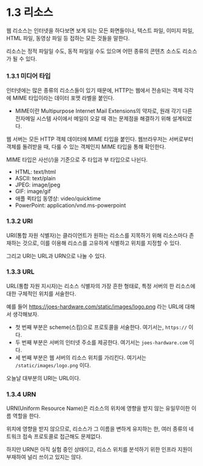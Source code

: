 # 1.3 리소스

웹 리소스는 인터넷을 하다보면 보게 되는 모든 화면들이나, 텍스트 파일, 이미지 파일, HTML 파일, 동영상 파일 등 접하는 모든 것들을 말한다.

리소스는 정적 파일일 수도, 동적 파일일 수도 있으며 어떤 종류의 콘텐츠 소스도 리소스가 될 수 있다.

### 1.3.1 미디어 타입

인터넷에는 많은 종류의 리소스들이 있기 때문에, HTTP는 웹에서 전송되는 객체 각각에 MIME 타입이라는 데이터 포맷 라벨을 붙인다.
+ MIME이란 Multipurpose Internet Mail Extensions의 약자로, 원래 각기 다른 전자메일 시스템 사이에서 메일이 오갈 때 겪는 문제점을 해결하기 위해 설계되었다. 

웹 서버는 모든 HTTP 객체 데이터에 MIME 타입을 붙인다.
웹브라우저는 서버로부터 객체를 돌려받을 때, 다룰 수 있는 객체인지 MIME 타입을 통해 확인한다.

MIME 타입은 사선(/)을 기준으로 주 타입과 부 타입으로 나뉜다.

+ HTML: text/html
+ ASCII: text/plain
+ JPEG: image/jpeg
+ GIF: image/gif
+ 애플 퀵타입 동영상: video/quicktime
+ PowerPoint: application/vnd.ms-powerpoint

### 1.3.2 URI

URI(통합 자원 식별자)는 클라이언트가 원하는 리소스를 지목하기 위해 리소스마다 존재하는 것으로, 이를 이용해 리소스를 고유하게 식별하고 위치를 지정할 수 있다.

그리고 URI는 URL과 URN으로 나눌 수 있다.

### 1.3.3 URL

URL(통합 자원 지시자)는 리소스 식별자의 가장 흔한 형태로, 특정 서버의 한 리소스에 대한 구체적인 위치를 서술한다.

예를 들어  https://joes-hardware.com/static/images/logo.png 라는 URL에 대해서 생각해보자.

+ 첫 번째 부분은 scheme(스킴)으로 프로토콜을 서술한다. 여기서는, `https://` 이다.
+ 두 번째 부분은 서버의 인터넷 주소를 제공한다. 여기서는 `joes-hardware.com` 이다.
+ 세 번째 부분은 웹 서버의 리소스 위치를 가리킨다. 여기서는 `/static/images/logo.png` 이다.

오늘날 대부분의 URI는 URL이다.

### 1.3.4 URN

URN(Uniform Resource Name)은 리소스의 위치에 영향을 받지 않는 유일무이한 이름 역할을 한다.  

위치에 영향을 받지 않으므로, 리소스가 그 이름을 변하게 유지하는 한, 여러 종류의 네트워크 접속 프로토콜로 접근해도 문제없다.

하지만 URN은 아직 실험 중인 상태이고, 리소스 위치를 분석하기 위한 인프라 지원이 부재하여 널리 쓰이고 있지는 않다.

